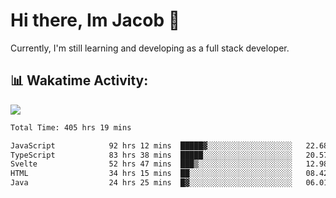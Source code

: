 # Hi there, Im Jacob 👋
Currently, I'm still learning and developing as a full stack developer.

## 📊 Wakatime Activity:

![](https://wakatime.com/share/@bfeff6fe-7f39-433c-bc17-53e716b9a274/5ea5f349-8c2f-4586-bc8c-eb76702f8e49.svg)

<!--START_SECTION:waka-->

```txt
Total Time: 405 hrs 19 mins

JavaScript            92 hrs 12 mins  █████▓░░░░░░░░░░░░░░░░░░░   22.68 %
TypeScript            83 hrs 38 mins  █████░░░░░░░░░░░░░░░░░░░░   20.57 %
Svelte                52 hrs 47 mins  ███▒░░░░░░░░░░░░░░░░░░░░░   12.98 %
HTML                  34 hrs 15 mins  ██░░░░░░░░░░░░░░░░░░░░░░░   08.42 %
Java                  24 hrs 25 mins  █▓░░░░░░░░░░░░░░░░░░░░░░░   06.01 %
```

<!--END_SECTION:waka-->

